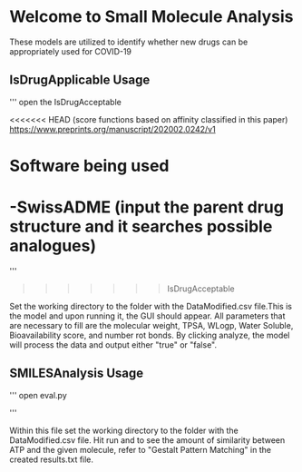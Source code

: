 # Welcome to Small Molecule Analysis

These models are utilized to identify whether new drugs can be appropriately used for COVID-19

## IsDrugApplicable Usage

'''
open the IsDrugAcceptable

<<<<<<< HEAD
(score functions based on affinity classified in this paper)
https://www.preprints.org/manuscript/202002.0242/v1
# Software being used
-SwissADME (input the parent drug structure and it searches possible analogues) 
=======
'''
>>>>>>> IsDrugAcceptable

Set the working directory to the folder with the DataModified.csv file.This is the model and upon running it, the GUI should appear. All parameters that are necessary to fill are the molecular weight, TPSA, WLogp, Water Soluble, Bioavailability score, and number rot bonds. By clicking analyze, the model will process the data and output either "true" or "false".

## SMILESAnalysis Usage

'''
open eval.py

'''

Within this file set the working directory to the folder with the DataModified.csv file. Hit run and to see the amount of similarity between ATP and the given molecule, refer to "Gestalt Pattern Matching" in the created results.txt file.
